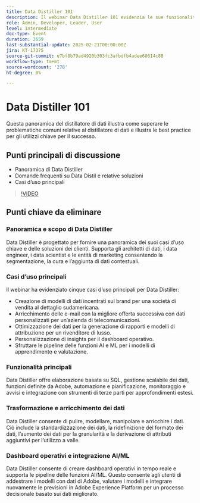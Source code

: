 ```yaml
---
title: Data Distiller 101
description: Il webinar Data Distiller 101 evidenzia le sue funzionalità nella segmentazione dei dati, nell’arricchimento e nell’integrazione AI/ML, offrendo soluzioni scalabili per architetti di dati ed entità di marketing per migliorare il processo decisionale basato sui dati.
role: Admin, Developer, Leader, User
level: Intermediate
doc-type: Event
duration: 2659
last-substantial-update: 2025-02-21T00:00:00Z
jira: KT-17375
source-git-commit: e7bf8b79ad4920b303fc3afbdfb4adee60614c88
workflow-type: tm+mt
source-wordcount: '278'
ht-degree: 0%

---
```



# Data Distiller 101

Questa panoramica del distillatore di dati illustra come superare le problematiche comuni relative al distillatore di dati e illustra le best practice per gli utilizzi chiave per il successo.

## Punti principali di discussione

* Panoramica di Data Distiller
* Domande frequenti su Data Distil e relative soluzioni
* Casi d’uso principali

>[!VIDEO](https://video.tv.adobe.com/v/3444454/?learn=on&enablevpops)

## Punti chiave da eliminare

### Panoramica e scopo di Data Distiller

Data Distiller è progettato per fornire una panoramica dei suoi casi d’uso chiave e delle soluzioni dei clienti. Supporta gli architetti di dati, i data engineer, i data scientist e le entità di marketing consentendo la segmentazione, la cura e l’aggiunta di dati contestuali.

### Casi d’uso principali

Il webinar ha evidenziato cinque casi d’uso principali per Data Distiller:

* Creazione di modelli di dati incentrati sul brand per una società di vendita al dettaglio sudamericana.
* Arricchimento delle e-mail con la migliore offerta successiva con dati personalizzati per un’azienda di telecomunicazioni.
* Ottimizzazione dei dati per la generazione di rapporti e modelli di attribuzione per un rivenditore di lusso.
* Personalizzazione di insights per il dashboard operativo.
* Sfruttare le pipeline delle funzioni AI e ML per i modelli di apprendimento e valutazione.

### Funzionalità principali

Data Distiller offre elaborazione basata su SQL, gestione scalabile dei dati, funzioni definite da Adobe, automazione e pianificazione, monitoraggio e avvisi e integrazione con strumenti di terze parti per approfondimenti estesi.

### Trasformazione e arricchimento dei dati

Data Distiller consente di pulire, modellare, manipolare e arricchire i dati. Ciò include la standardizzazione dei dati, la ridefinizione del formato dei dati, l’aumento dei dati per la granularità e la derivazione di attributi aggiuntivi per l’utilizzo a valle.

### Dashboard operativi e integrazione AI/ML

Data Distiller consente di creare dashboard operativi in tempo reale e supporta le pipeline delle funzioni AI/ML. Questo consente agli utenti di addestrare i modelli con dati di Adobe, valutare i modelli e integrare nuovamente le previsioni in Adobe Experience Platform per un processo decisionale basato sui dati migliorato.
